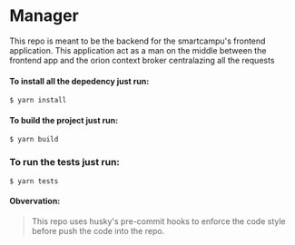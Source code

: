 # Manager

This repo is meant to be the backend for the smartcampu's frontend application. This application act as a man on the middle between the frontend app and the orion context broker centralazing all the requests

#### To install all the depedency just run:

```
$ yarn install
```

#### To build the project just run:

```
$ yarn build
```

### To run the tests just run:

```
$ yarn tests
```

#### Obvervation:

> This repo uses husky's pre-commit hooks to enforce the code style before push the code into the repo.
